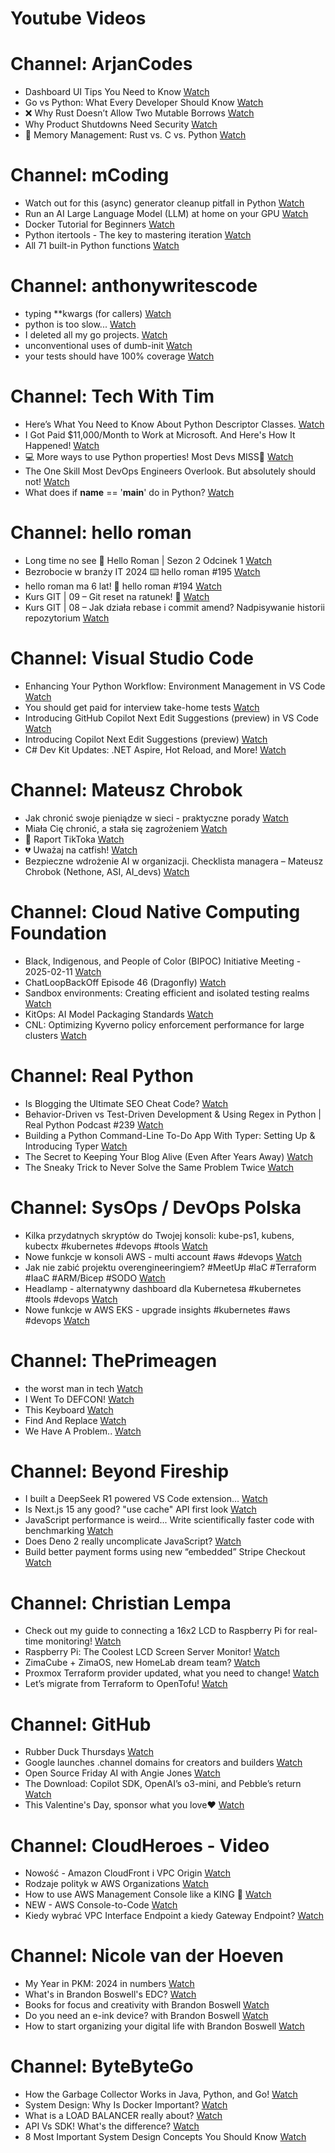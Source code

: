 
Youtube Videos
==============

# Channel: ArjanCodes
  
 - Dashboard UI Tips You Need to Know  [Watch](https://youtu.be/q7OGeOKziUM)  
 - Go vs Python: What Every Developer Should Know  [Watch](https://youtu.be/bhIrmT4uf1M)  
 - ❌ Why Rust Doesn’t Allow Two Mutable Borrows  [Watch](https://youtu.be/WiQL2kaaF5Q)  
 - Why Product Shutdowns Need Security  [Watch](https://youtu.be/drBCjFeilRo)  
 - 🤔 Memory Management: Rust vs. C vs. Python  [Watch](https://youtu.be/Dbh-fM0_dUs)
# Channel: mCoding
  
 - Watch out for this (async) generator cleanup pitfall in Python  [Watch](https://youtu.be/N56Jrqc7SBk)  
 - Run an AI Large Language Model (LLM) at home on your GPU  [Watch](https://youtu.be/RejIVgfER-4)  
 - Docker Tutorial for Beginners  [Watch](https://youtu.be/b0HMimUb4f0)  
 - Python itertools - The key to mastering iteration  [Watch](https://youtu.be/1p7xa_BHYDs)  
 - All 71 built-in Python functions  [Watch](https://youtu.be/7Qu_KXc7xSI)
# Channel: anthonywritescode
  
 - typing **kwargs (for callers)  [Watch](https://youtu.be/Nb2mIrfUHNw)  
 - python is too slow...  [Watch](https://youtu.be/FFoeU3t-N4c)  
 - I deleted all my go projects.  [Watch](https://youtu.be/xuv9A7CJF54)  
 - unconventional uses of dumb-init  [Watch](https://youtu.be/thqnRzzXZvQ)  
 - your tests should have 100% coverage  [Watch](https://youtu.be/70T6OxKwxm0)
# Channel: Tech With Tim
  
 - Here’s What You Need to Know About Python Descriptor Classes.  [Watch](https://youtu.be/QvVIcF5STCE)  
 - I Got Paid $11,000/Month to Work at Microsoft. And Here's How It Happened!  [Watch](https://youtu.be/C5PDnAsM1hc)  
 - 💻 More ways to use Python properties! Most Devs MISS🚀  [Watch](https://youtu.be/aUYk-__NFKg)  
 - The One Skill Most DevOps Engineers Overlook. But absolutely should not!  [Watch](https://youtu.be/7sCV5wg4NtY)  
 - What does if __name__ == '__main__' do in Python?  [Watch](https://youtu.be/IFdNbSSCI3s)
# Channel: hello roman
  
 - Long time no see 👋 Hello Roman | Sezon 2 Odcinek 1  [Watch](https://youtu.be/MgDCNezwWZc)  
 - Bezrobocie w branży IT 2024 ⌨️ hello roman #195  [Watch](https://youtu.be/3A0h9uNj0Z4)  
 - hello roman ma 6 lat!  🎉  hello roman #194  [Watch](https://youtu.be/2VcweF4sVRE)  
 - Kurs GIT | 09 – Git reset na ratunek! 🛟  [Watch](https://youtu.be/vri36csppEY)  
 - Kurs GIT | 08 – Jak działa rebase i commit amend? Nadpisywanie historii repozytorium  [Watch](https://youtu.be/4GKI4Gz97TE)
# Channel: Visual Studio Code
  
 - Enhancing Your Python Workflow: Environment Management in VS Code  [Watch](https://youtu.be/Rlvm9gcAqoM)  
 - You should get paid for interview take-home tests  [Watch](https://youtu.be/_TOI-rt4wto)  
 - Introducing GitHub Copilot Next Edit Suggestions (preview) in VS Code  [Watch](https://youtu.be/mbUnwaSllTY)  
 - Introducing Copilot Next Edit Suggestions (preview)  [Watch](https://youtu.be/DkpHePA_UYg)  
 - C# Dev Kit Updates: .NET Aspire, Hot Reload, and More!  [Watch](https://youtu.be/PBLCKJ9bP94)
# Channel: Mateusz Chrobok
  
 - Jak chronić swoje pieniądze w sieci - praktyczne porady  [Watch](https://youtu.be/wdFv1NQqlaw)  
 - Miała Cię chronić, a stała się zagrożeniem  [Watch](https://youtu.be/uZHxQej3ImA)  
 - 📝 Raport TikToka  [Watch](https://youtu.be/hxo-lixqEHk)  
 - 💔 Uważaj na catfish!  [Watch](https://youtu.be/C6msGIJTwHU)  
 - Bezpieczne wdrożenie AI w organizacji. Checklista managera – Mateusz Chrobok (Nethone, ASI, AI_devs)  [Watch](https://youtu.be/ojEtNvhv-8I)
# Channel: Cloud Native Computing Foundation
  
 - Black, Indigenous, and People of Color (BIPOC) Initiative Meeting - 2025-02-11  [Watch](https://youtu.be/eHa6GhK7L0I)  
 - ChatLoopBackOff Episode 46 (Dragonfly)  [Watch](https://youtu.be/gd6HRgr8KcA)  
 - Sandbox environments: Creating efficient and isolated testing realms  [Watch](https://youtu.be/fh7-lQVmX-o)  
 - KitOps: AI Model Packaging Standards  [Watch](https://youtu.be/1TD-e_wVe4Q)  
 - CNL: Optimizing Kyverno policy enforcement performance for large clusters  [Watch](https://youtu.be/DWmCAUCs3bc)
# Channel: Real Python
  
 - Is Blogging the Ultimate SEO Cheat Code?  [Watch](https://youtu.be/Wxat8IeZ-LA)  
 - Behavior-Driven vs Test-Driven Development & Using Regex in Python | Real Python Podcast #239  [Watch](https://youtu.be/F5exqO63gr4)  
 - Building a Python Command-Line To-Do App With Typer: Setting Up & Introducing Typer  [Watch](https://youtu.be/w7M5QzE_8u0)  
 - The Secret to Keeping Your Blog Alive (Even After Years Away)  [Watch](https://youtu.be/35u6Di3gklo)  
 - The Sneaky Trick to Never Solve the Same Problem Twice  [Watch](https://youtu.be/oxKd29twYaQ)
# Channel: SysOps / DevOps Polska
  
 - Kilka przydatnych skryptów do Twojej konsoli: kube-ps1, kubens, kubectx #kubernetes #devops #tools  [Watch](https://youtu.be/59aCpkarSHw)  
 - Nowe funkcje w konsoli AWS - multi account #aws #devops  [Watch](https://youtu.be/ECQmtAYrTgg)  
 - Jak nie zabić projektu overengineeringiem? #MeetUp #IaC #Terraform #IaaC #ARM/Bicep #SODO  [Watch](https://youtu.be/oDK2rgiIFFg)  
 - Headlamp - alternatywny dashboard dla Kubernetesa #kubernetes #tools #devops  [Watch](https://youtu.be/1f8e-T_uqHs)  
 - Nowe funkcje w AWS EKS - upgrade insights #kubernetes #aws #devops  [Watch](https://youtu.be/4S291sDxBzA)
# Channel: ThePrimeagen
  
 - the worst man in tech  [Watch](https://youtu.be/A_XGsAl-LqY)  
 - I Went To DEFCON!  [Watch](https://youtu.be/GwcFxTuMYmU)  
 - This Keyboard  [Watch](https://youtu.be/dhuX9t2j5Hc)  
 - Find And Replace  [Watch](https://youtu.be/v2a6Nv7RSd0)  
 - We Have A Problem..  [Watch](https://youtu.be/1-0r90bm6CE)
# Channel: Beyond Fireship
  
 - I built a DeepSeek R1 powered VS Code extension…  [Watch](https://youtu.be/clJCDHml2cA)  
 - Is Next.js 15 any good? "use cache" API first look  [Watch](https://youtu.be/xWkozeculPo)  
 - JavaScript performance is weird... Write scientifically faster code with benchmarking  [Watch](https://youtu.be/_pWA4rbzvIg)  
 - Does Deno 2 really uncomplicate JavaScript?  [Watch](https://youtu.be/8IHhvkaVqVE)  
 - Build better payment forms using new “embedded” Stripe Checkout  [Watch](https://youtu.be/7WFXl4-aCxs)
# Channel: Christian Lempa
  
 - Check out my guide to connecting a 16x2 LCD to Raspberry Pi for real-time monitoring!  [Watch](https://youtu.be/Ea8ME7omdlM)  
 - Raspberry Pi: The Coolest LCD Screen Server Monitor!  [Watch](https://youtu.be/EzxhX0OFCl8)  
 - ZimaCube + ZimaOS, new HomeLab dream team?  [Watch](https://youtu.be/cpq1UWeSEWA)  
 - Proxmox Terraform provider updated, what you need to change!  [Watch](https://youtu.be/oZRkQol8fts)  
 - Let’s migrate from Terraform to OpenTofu!  [Watch](https://youtu.be/xstFUuFt5Q0)
# Channel: GitHub
  
 - Rubber Duck Thursdays  [Watch](https://youtu.be/ZRgADkVL4Jo)  
 - Google launches .channel domains for creators and builders  [Watch](https://youtu.be/5le115ZcFmk)  
 - Open Source Friday AI with Angie Jones  [Watch](https://youtu.be/GIdll-a_ffc)  
 - The Download: Copilot SDK, OpenAI’s o3-mini, and Pebble’s return  [Watch](https://youtu.be/PKtQDKqXp2E)  
 - This Valentine's Day, sponsor what you love❤️  [Watch](https://youtu.be/vgZT85jC5Vc)
# Channel: CloudHeroes - Video
  
 - Nowość - Amazon CloudFront i VPC Origin  [Watch](https://youtu.be/QEpjk36AEIA)  
 - Rodzaje polityk w AWS Organizations  [Watch](https://youtu.be/IuSgrk7LA_4)  
 - How to use AWS Management Console like a KING 👑  [Watch](https://youtu.be/Ki3U10-tC7U)  
 - NEW - AWS Console-to-Code  [Watch](https://youtu.be/_usWUKodGy8)  
 - Kiedy wybrać VPC Interface Endpoint a kiedy Gateway Endpoint?  [Watch](https://youtu.be/viF5pT-HReI)
# Channel: Nicole van der Hoeven
  
 - My Year in PKM: 2024 in numbers  [Watch](https://youtu.be/NxCZ8GaM-Vw)  
 - What's in Brandon Boswell's EDC?  [Watch](https://youtu.be/Noswl0jCA4k)  
 - Books for focus and creativity with Brandon Boswell  [Watch](https://youtu.be/Ugc4U8Rx7RM)  
 - Do you need an e-ink device? with Brandon Boswell  [Watch](https://youtu.be/uUKPV6mWMFM)  
 - How to start organizing your digital life with Brandon Boswell  [Watch](https://youtu.be/Ykhyw3T3ICU)
# Channel: ByteByteGo
  
 - How the Garbage Collector Works in Java, Python, and Go!  [Watch](https://youtu.be/3Kqal7QaCCM)  
 - System Design: Why Is Docker Important?  [Watch](https://youtu.be/QEzbZKtLi-g)  
 - What is a LOAD BALANCER really about?  [Watch](https://youtu.be/LQuuoHTyYz8)  
 - API Vs SDK! What's the difference?  [Watch](https://youtu.be/GhX8sNyFo5w)  
 - 8 Most Important System Design Concepts You Should Know  [Watch](https://youtu.be/BTjxUS_PylA)